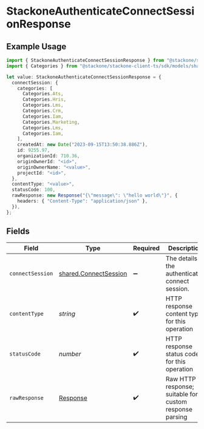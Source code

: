 # StackoneAuthenticateConnectSessionResponse

## Example Usage

```typescript
import { StackoneAuthenticateConnectSessionResponse } from "@stackone/stackone-client-ts/sdk/models/operations";
import { Categories } from "@stackone/stackone-client-ts/sdk/models/shared";

let value: StackoneAuthenticateConnectSessionResponse = {
  connectSession: {
    categories: [
      Categories.Ats,
      Categories.Hris,
      Categories.Lms,
      Categories.Crm,
      Categories.Iam,
      Categories.Marketing,
      Categories.Lms,
      Categories.Iam,
    ],
    createdAt: new Date("2023-09-15T13:50:38.886Z"),
    id: 9255.97,
    organizationId: 710.36,
    originOwnerId: "<id>",
    originOwnerName: "<value>",
    projectId: "<id>",
  },
  contentType: "<value>",
  statusCode: 100,
  rawResponse: new Response("{\"message\": \"hello world\"}", {
    headers: { "Content-Type": "application/json" },
  }),
};
```

## Fields

| Field                                                                 | Type                                                                  | Required                                                              | Description                                                           |
| --------------------------------------------------------------------- | --------------------------------------------------------------------- | --------------------------------------------------------------------- | --------------------------------------------------------------------- |
| `connectSession`                                                      | [shared.ConnectSession](../../../sdk/models/shared/connectsession.md) | :heavy_minus_sign:                                                    | The details of the authenticated connect session.                     |
| `contentType`                                                         | *string*                                                              | :heavy_check_mark:                                                    | HTTP response content type for this operation                         |
| `statusCode`                                                          | *number*                                                              | :heavy_check_mark:                                                    | HTTP response status code for this operation                          |
| `rawResponse`                                                         | [Response](https://developer.mozilla.org/en-US/docs/Web/API/Response) | :heavy_check_mark:                                                    | Raw HTTP response; suitable for custom response parsing               |